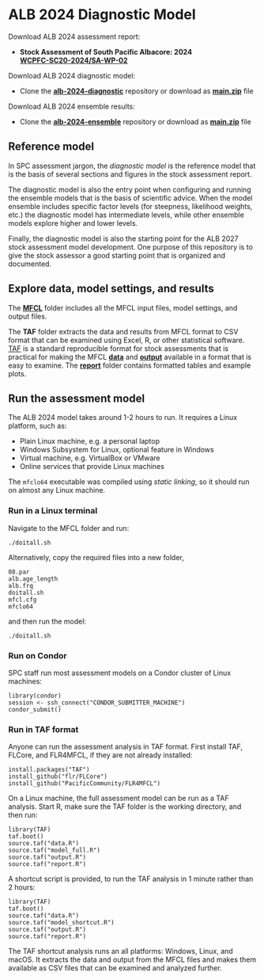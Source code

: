 # ALB 2024 Diagnostic Model

Download ALB 2024 assessment report:

- **Stock Assessment of South Pacific Albacore: 2024**\
  **[WCPFC-SC20-2024/SA-WP-02](https://meetings.wcpfc.int/node/23119)**

Download ALB 2024 diagnostic model:

- Clone the **[alb-2024-diagnostic](https://github.com/PacificCommunity/ofp-sam-alb-2024-diagnostic)** repository or download as **[main.zip](https://github.com/PacificCommunity/ofp-sam-alb-2024-diagnostic/archive/refs/heads/main.zip)** file

Download ALB 2024 ensemble results:

- Clone the **[alb-2024-ensemble](https://github.com/PacificCommunity/ofp-sam-alb-2024-ensemble)** repository or download as **[main.zip](https://github.com/PacificCommunity/ofp-sam-alb-2024-ensemble/archive/refs/heads/main.zip)** file

## Reference model

In SPC assessment jargon, the *diagnostic model* is the reference model that is the basis of several sections and figures in the stock assessment report.

The diagnostic model is also the entry point when configuring and running the ensemble models that is the basis of scientific advice. When the model ensemble includes specific factor levels (for steepness, likelihood weights, etc.) the diagnostic model has intermediate levels, while other ensemble models explore higher and lower levels.

Finally, the diagnostic model is also the starting point for the ALB 2027 stock assessment model development. One purpose of this repository is to give the stock assessor a good starting point that is organized and documented.

## Explore data, model settings, and results

The **[MFCL](MFCL)** folder includes all the MFCL input files, model settings, and output files.

The **TAF** folder extracts the data and results from MFCL format to CSV format that can be examined using Excel, R, or other statistical software. [TAF](https://cran.r-project.org/package=TAF) is a standard reproducible format for stock assessments that is practical for making the MFCL **[data](TAF/data)** and **[output](TAF/output)** available in a format that is easy to examine. The **[report](TAF/report)** folder contains formatted tables and example plots.

## Run the assessment model

The ALB 2024 model takes around 1-2 hours to run. It requires a Linux platform, such as:

- Plain Linux machine, e.g. a personal laptop
- Windows Subsystem for Linux, optional feature in Windows
- Virtual machine, e.g. VirtualBox or VMware
- Online services that provide Linux machines

The `mfclo64` executable was compiled using *static linking*, so it should run on almost any Linux machine.

### Run in a Linux terminal

Navigate to the MFCL folder and run:

```
./doitall.sh
```

Alternatively, copy the required files into a new folder,

```
08.par
alb.age_length
alb.frq
doitall.sh
mfcl.cfg
mfclo64
```

and then run the model:

```
./doitall.sh
```

### Run on Condor

SPC staff run most assessment models on a Condor cluster of Linux machines:

```
library(condor)
session <- ssh_connect("CONDOR_SUBMITTER_MACHINE")
condor_submit()
```

### Run in TAF format

Anyone can run the assessment analysis in TAF format. First install TAF, FLCore, and FLR4MFCL, if they are not already installed:

```
install.packages("TAF")
install_github("flr/FLCore")
install_github("PacificCommunity/FLR4MFCL")
```

On a Linux machine, the full assessment model can be run as a TAF analysis. Start R, make sure the TAF folder is the working directory, and then run:

```
library(TAF)
taf.boot()
source.taf("data.R")
source.taf("model_full.R")
source.taf("output.R")
source.taf("report.R")
```

A shortcut script is provided, to run the TAF analysis in 1 minute rather than 2 hours:

```
library(TAF)
taf.boot()
source.taf("data.R")
source.taf("model_shortcut.R")
source.taf("output.R")
source.taf("report.R")
```

The TAF shortcut analysis runs an all platforms: Windows, Linux, and macOS. It extracts the data and output from the MFCL files and makes them available as CSV files that can be examined and analyzed further.
